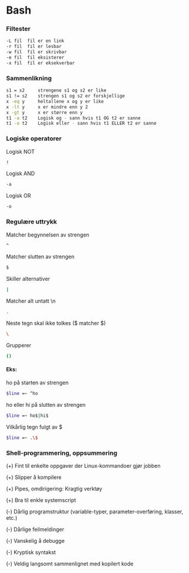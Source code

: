 # Bash

### Filtester
```Bash
-L fil	fil er en link
-r fil	fil er lesbar
-w fil	fil er skrivbar
-e fil	fil eksisterer
-x fil	fil er eksekverbar
```

### Sammenlikning

```Bash
s1 = s2	    strengene s1 og s2 er like
s1 != s2	strengen s1 og s2 er forskjellige
x -eq y	    heltallene x og y er like
x -lt y	    x er mindre enn y 2
x -gt y	    x er større enn y
t1 -a t2	Logisk og - sann hvis t1 OG t2 er sanne
t1 -o t2	Logisk eller - sann hvis t1 ELLER t2 er sanne
```

### Logiske operatorer

Logisk NOT
```Bash
!
```

Logisk AND
```Bash
-a
```

Logisk OR
```Bash
-o
```

### Regulære uttrykk

Matcher begynnelsen av strengen
```Bash
^
```

Matcher slutten av strengen
```Bash
$
```

Skiller alternativer
```Bash
|
```

Matcher alt untatt \n
```Bash
.
```

Neste tegn skal ikke tolkes (\$ matcher $)
```Bash
\
```

Grupperer
```Bash
()
```

#### Eks:

ho på starten av strengen
```Bash
$line =~ ^ho
```

ho eller hi på slutten av strengen
```Bash
$line =~ ho$|hi$
```

Vilkårlig tegn fulgt av $
```Bash
$line =~ .\$
```

### Shell-programmering, oppsummering

(+) Fint til enkelte oppgaver der Linux-kommandoer gjør jobben

(+) Slipper å kompilere

(+) Pipes, omdirigering: Kragtig verktøy

(+) Bra til enkle systemscript

(-) Dårlig programstruktur (variable-typer, parameter-overføring, klasser, etc.)

(-) Dårlige feilmeldinger

(-) Vanskelig å debugge

(-) Kryptisk syntakst

(-) Veldig langsomt sammenlignet med kopilert kode